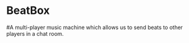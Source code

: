 # BeatBox

#A multi-player music machine which allows us to send beats to other players in a chat room.

